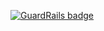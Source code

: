 
[![GuardRails badge](https://badges.production.guardrails.io/shtakai/cd-django-first_project.svg)](https://www.guardrails.io)
